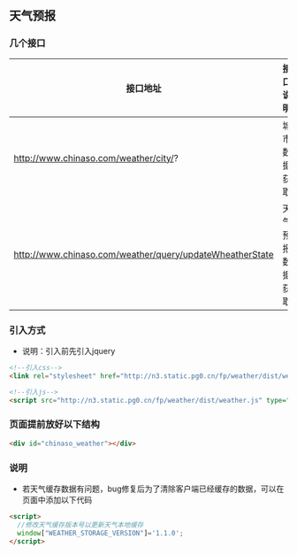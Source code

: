 ## 天气预报
### 几个接口
接口地址 | 接口说明 | 参数
--- | --- | ---
http://www.chinaso.com/weather/city/? | 城市数据获取 | 请求路径中的?为jsonp返回函数名，areaid：城市编码，如北京：110000
http://www.chinaso.com/weather/query/updateWheatherState | 天气预报数据获取 | city：城市编码，jsonpcallback：jsonp返回函数名

### 引入方式
* 说明：引入前先引入jquery
```html
<!--引入css-->
<link rel="stylesheet" href="http://n3.static.pg0.cn/fp/weather/dist/weather.css">

<!--引入js-->
<script src="http://n3.static.pg0.cn/fp/weather/dist/weather.js" type="text/javascript"></script>
```
### 页面提前放好以下结构
```html
<div id="chinaso_weather"></div>
```
### 说明
* 若天气缓存数据有问题，bug修复后为了清除客户端已经缓存的数据，可以在页面中添加以下代码
```html
<script>
  //修改天气缓存版本号以更新天气本地缓存
  window["WEATHER_STORAGE_VERSION"]='1.1.0';
</script>
```

